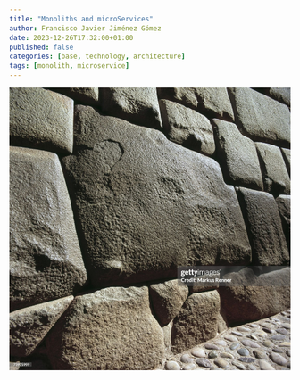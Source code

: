 ```yaml
---
title: "Monoliths and microServices"
author: Francisco Javier Jiménez Gómez
date: 2023-12-26T17:32:00+01:00
published: false
categories: [base, technology, architecture]
tags: [monolith, microservice]
---
```


![Splitted Monolith](/assets/img/inca-bricks-1000px.jpg)
